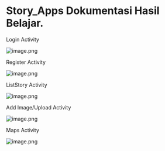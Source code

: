 # Story_Apps Dokumentasi Hasil Belajar.
Login Activity


![image.png](https://github.com/IlhamNovianto/Story_Apps/blob/main/assets/Screenshot_20221130-134713_Dicoding%20Story%20App%20V1.jpg )

Register Activity


![image.png]( https://github.com/IlhamNovianto/Story_Apps/blob/main/assets/Screenshot_20221130-134721_Dicoding%20Story%20App%20V1.jpg )

ListStory Activity


![image.png](https://github.com/IlhamNovianto/Story_Apps/blob/main/assets/Screenshot_20221130-134833_Dicoding%20Story%20App%20V1.jpg )

Add Image/Upload Activity


![image.png](https://github.com/IlhamNovianto/Story_Apps/blob/main/assets/Screenshot_20221130-134833_Dicoding%20Story%20App%20V1.jpg )


Maps Activity


![image.png](https://github.com/IlhamNovianto/Story_Apps/blob/main/assets/Screenshot_20221130-134904_Dicoding%20Story%20App%20V1.jpg )

